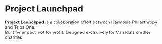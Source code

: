 # Project Launchpad
**Project Launchpad** is a collaboration effort between Harmonia Philanthropy and Telos One. \
Built for impact, not for profit. Designed exclsuively for Canada's smaller charities

